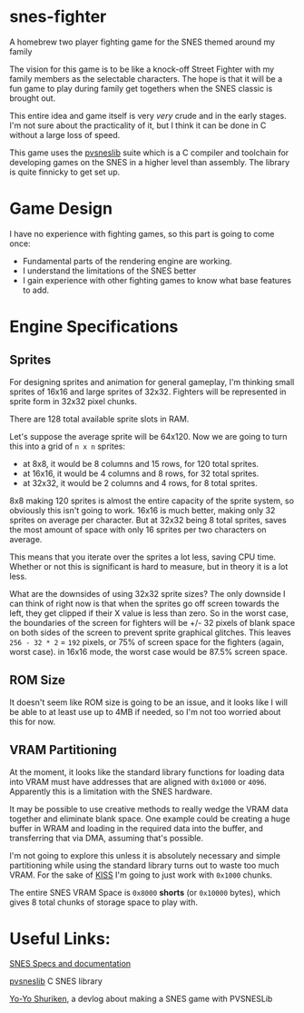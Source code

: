 # snes-fighter
A homebrew two player fighting game for the SNES themed around my family

The vision for this game is to be like a knock-off Street Fighter with my family
members as the selectable characters.
The hope is that it will be a fun game to play during family get togethers
when the SNES classic is brought out.

This entire idea and game itself is very *very* crude and in the early stages.
I'm not sure about the practicality of it, but I think it can be done in C
without a large loss of speed.

This game uses the [pvsneslib](https://github.com/alekmaul/pvsneslib)
suite which is a C compiler and toolchain for developing games on the SNES in a higher level than assembly.
The library is quite finnicky to get set up.

# Game Design
I have no experience with fighting games, so this part is going to come once:
* Fundamental parts of the rendering engine are working.
* I understand the limitations of the SNES better
* I gain experience with other fighting games to know what base features to add.

# Engine Specifications

## Sprites

For designing sprites and animation for general gameplay, I'm thinking small sprites of 16x16 and large sprites of 32x32.
Fighters will be represented in sprite form in 32x32 pixel chunks.

There are 128 total available sprite slots in RAM.

Let's suppose the average sprite will be 64x120.
Now we are going to turn this into a grid of `n x n` sprites:

* at 8x8, it would be 8 columns and 15 rows, for 120 total sprites.
* at 16x16, it would be 4 columns and 8 rows, for 32 total sprites.
* at 32x32, it would be 2 columns and 4 rows, for 8 total sprites.

8x8 making 120 sprites is almost the entire capacity of the sprite system, so obviously this isn't going to work.
16x16 is much better, making only 32 sprites on average per character. 
But at 32x32 being 8 total sprites, saves the most amount of space with only 16 sprites per two characters on average.

This means that you iterate over the sprites a lot less, saving CPU time.
Whether or not this is significant is hard to measure, but in theory it is a lot less.

What are the downsides of using 32x32 sprite sizes?
The only downside I can think of right now is that when the sprites go off screen towards the left, they get clipped if their X value is less than zero.
So in the worst case, the boundaries of the screen for fighters will be +/- 32 pixels of blank space on both sides of the screen to prevent sprite graphical glitches.
This leaves `256 - 32 * 2` = `192` pixels, or 75% of screen space for the fighters (again, worst case).
in 16x16 mode, the worst case would be 87.5% screen space.

## ROM Size
It doesn't seem like ROM size is going to be an issue, and it looks like
I will be able to at least use up to 4MB if needed, so I'm not too worried
about this for now.

## VRAM Partitioning

At the moment, it looks like the standard library functions for loading data into VRAM must have addresses that are aligned with `0x1000` or `4096`.
Apparently this is a limitation with the SNES hardware.

It may be possible to use creative methods to really wedge the VRAM data together and eliminate blank space.
One example could be creating a huge buffer in WRAM and loading in the required data into the buffer, and transferring that via DMA, assuming that's possible.

I'm not going to explore this unless it is absolutely necessary and simple partitioning while using the standard library turns out to waste too much VRAM.
For the sake of [KISS](https://en.wikipedia.org/wiki/KISS_principle) I'm going to just work with `0x1000` chunks.


The entire SNES VRAM Space is `0x8000` **shorts** (or `0x10000` bytes), which gives 8 total chunks of storage space to play with.



# Useful Links:
[SNES Specs and documentation](https://problemkaputt.de/fullsnes.htm)

[pvsneslib](https://github.com/alekmaul/pvsneslib) C SNES library

[Yo-Yo Shuriken](https://drludos.itch.io/yo-yo-shuriken/devlog/147478/making-a-snes-game-in-2020), a devlog about making a SNES game with PVSNESLib